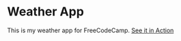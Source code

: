 # Weather App
This is my weather app for FreeCodeCamp. [See it in Action](http://kaloncpu57.github.io/fcc-projects/weather-app/)
